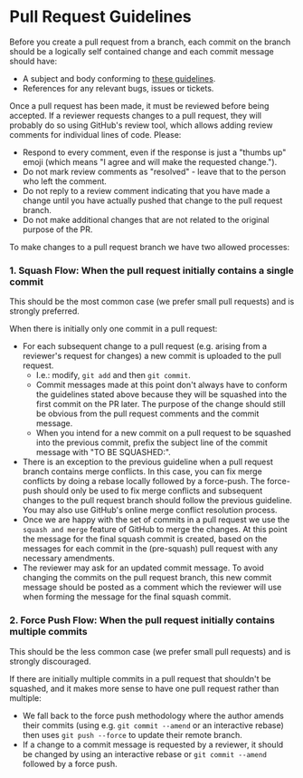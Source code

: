 # Pull Request Guidelines

Before you create a pull request from a branch, each commit on the branch
should be a logically self contained change and each commit message should
have:
* A subject and body conforming to [these guidelines][commit-message-guidelines].
* References for any relevant bugs, issues or tickets.

Once a pull request has been made, it must be reviewed before being accepted.
If a reviewer requests changes to a pull request, they will probably do so
using GitHub's review tool, which allows adding review comments for individual
lines of code. Please:
* Respond to every comment, even if the response is just a "thumbs up" emoji
  (which means "I agree and will make the requested change.").
* Do not mark review comments as "resolved" - leave that to the person who
  left the comment.
* Do not reply to a review comment indicating that you have made a change until
  you have actually pushed that change to the pull request branch.
* Do not make additional changes that are not related to the original purpose
  of the PR.

To make changes to a pull request branch we have two allowed processes:

### 1. Squash Flow: When the pull request initially contains a single commit

This should be the most common case (we prefer small pull requests) and is
strongly preferred.

When there is initially only one commit in a pull request:
* For each subsequent change to a pull request (e.g. arising from a reviewer's
  request for changes) a new commit is uploaded to the pull request.
  * I.e.: modify, `git add` and then `git commit`.
  * Commit messages made at this point don't always have to conform the
    guidelines stated above because they will be squashed into the first commit
    on the PR later. The purpose of the change should still be obvious from the
    pull request comments and the commit message.
  * When you intend for a new commit on a pull request to be squashed into the
    previous commit, prefix the subject line of the commit message with "TO BE
    SQUASHED:".
* There is an exception to the previous guideline when a pull request branch
  contains merge conflicts. In this case, you can fix merge conflicts
  by doing a rebase locally followed by a force-push. The force-push should
  only be used to fix merge conflicts and subsequent changes to the pull
  request branch should follow the previous guideline. You may also use
  GitHub's online merge conflict resolution process.
* Once we are happy with the set of commits in a pull request we use the
  `squash and merge` feature of GitHub to merge the changes. At this point the
  message for the final squash commit is created, based on the messages for
  each commit in the (pre-squash) pull request with any necessary amendments.
* The reviewer may ask for an updated commit message. To avoid changing the
  commits on the pull request branch, this new commit message should be posted
  as a comment which the reviewer will use when forming the message for the
  final squash commit.

### 2. Force Push Flow: When the pull request initially contains multiple commits

This should be the less common case (we prefer small pull requests) and is
strongly discouraged.

If there are initially multiple commits in a pull request that shouldn't be
squashed, and it makes more sense to have one pull request rather than
multiple:
* We fall back to the force push methodology where the author amends their
  commits (using e.g. `git commit --amend` or an interactive rebase) then uses
  `git push --force` to update their remote branch.
* If a change to a commit message is requested by a reviewer, it should be
  changed by using an interactive rebase or `git commit --amend` followed by a
  force push.

[commit-message-guidelines]: https://gist.github.com/robertpainsi/b632364184e70900af4ab688decf6f53#file-commit-message-guidelines-md
